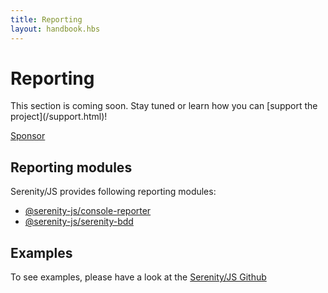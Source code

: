 ```yaml
---
title: Reporting
layout: handbook.hbs
---
```

# Reporting

<div class="pro-tip">
    <div class="icon"><i class="fas fa-tools"></i></div>
    <div class="text">
        <p>
            This section is coming soon. Stay tuned or learn how you can [support the project](/support.html)!
        </p>
        <p><a class="github-button" href="https://github.com/sponsors/serenity-js" data-icon="octicon-heart" data-size="large" aria-label="Sponsor Serenity/JS on GitHub">Sponsor</a></p>
    </div>
</div>

## Reporting modules

Serenity/JS provides following reporting modules:
- [@serenity-js/console-reporter](/modules/console-reporter)
- [@serenity-js/serenity-bdd](/modules/serenity-bdd)

## Examples

To see examples, please have a look at the [Serenity/JS Github](https://github.com/serenity-js/serenity-js/tree/master/examples)
